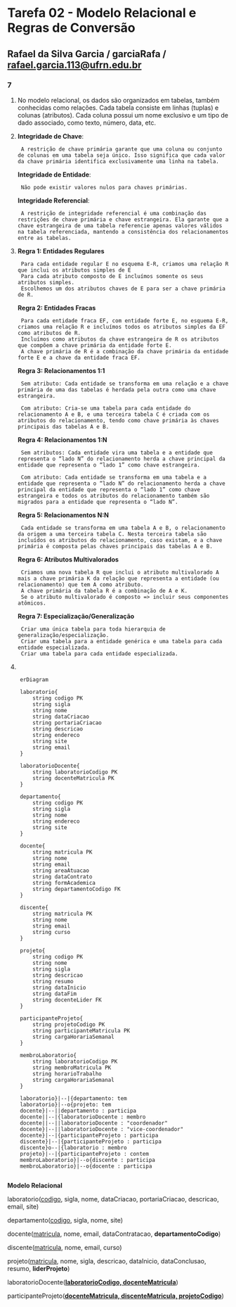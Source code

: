 # **Tarefa 02 - Modelo Relacional e Regras de Conversão**

## Rafael da Silva Garcia / garciaRafa / rafael.garcia.113@ufrn.edu.br


### **7**
1. 
    No modelo relacional, os dados são organizados em tabelas, também conhecidas como relações. Cada tabela consiste em linhas (tuplas) e colunas (atributos). Cada coluna possui um nome exclusivo e um tipo de dado associado, como texto, número, data, etc.
2. 
    **Integridade de Chave**: 
        
        A restrição de chave primária garante que uma coluna ou conjunto de colunas em uma tabela seja único. Isso significa que cada valor da chave primária identifica exclusivamente uma linha na tabela.

    **Integridade de Entidade**: 
        
        Não pode existir valores nulos para chaves primárias.

    **Integridade Referencial**: 
        
        A restrição de integridade referencial é uma combinação das restrições de chave primária e chave estrangeira. Ela garante que a chave estrangeira de uma tabela referencie apenas valores válidos na tabela referenciada, mantendo a consistência dos relacionamentos entre as tabelas.
3. 
    **Regra 1: Entidades Regulares**
    
        Para cada entidade regular E no esquema E-R, criamos uma relação R que inclui os atributos simples de E
        Para cada atributo composto de E incluímos somente os seus atributos simples.
        Escolhemos um dos atributos chaves de E para ser a chave primária de R.

    **Regra 2: Entidades Fracas**

        Para cada entidade fraca EF, com entidade forte E, no esquema E-R, criamos uma relação R e incluímos todos os atributos simples da EF como atributos de R.
        Incluímos como atributos da chave estrangeira de R os atributos que compõem a chave primária da entidade forte E.
        A chave primária de R é a combinação da chave primária da entidade forte E e a chave da entidade fraca EF.

    **Regra 3: Relacionamentos 1:1**

        Sem atributo: Cada entidade se transforma em uma relação e a chave primária de uma das tabelas é herdada pela outra como uma chave estrangeira.

        Com atributo: Cria-se uma tabela para cada entidade do relacionamento A e B, e uma terceira tabela C é criada com os atributos do relacionamento, tendo como chave primária às chaves principais das tabelas A e B.

    **Regra 4: Relacionamentos 1:N**

        Sem atributos: Cada entidade vira uma tabela e a entidade que representa o “lado N” do relacionamento herda a chave principal da entidade que representa o “lado 1” como chave estrangeira.

        Com atributo: Cada entidade se transforma em uma tabela e a entidade que representa o “lado N” do relacionamento herda a chave principal da entidade que representa o “lado 1” como chave estrangeira e todos os atributos do relacionamento também são migrados para a entidade que representa o “lado N”.

    **Regra 5: Relacionamentos N:N**

        Cada entidade se transforma em uma tabela A e B, o relacionamento da origem a uma terceira tabela C. Nesta terceira tabela são incluídos os atributos do relacionamento, caso existam, e a chave primária é composta pelas chaves principais das tabelas A e B.

    **Regra 6: Atributos Multivalorados**

        Criamos uma nova tabela R que inclui o atributo multivalorado A mais a chave primária K da relação que representa a entidade (ou relacionamento) que tem A como atributo.
        A chave primária da tabela R é a combinação de A e K.
        Se o atributo multivalorado é composto => incluir seus componentes atômicos.

    **Regra 7: Especialização/Generalização**

        Criar uma única tabela para toda hierarquia de generalização/especialização.
        Criar uma tabela para a entidade genérica e uma tabela para cada entidade especializada.
        Criar uma tabela para cada entidade especializada.

4. 
```mermaid
    erDiagram
    
    laboratorio{
        string codigo PK
        string sigla
        string nome
        string dataCriacao
        string portariaCriacao
        string descricao
        string endereco
        string site
        string email
    }

    laboratorioDocente{
        string laboratorioCodigo PK 
        string docenteMatricula PK
    }

    departamento{
        string codigo PK
        string sigla
        string nome
        string endereco
        string site
    }

    docente{
        string matricula PK
        string nome
        string email
        string areaAtuacao
        string dataContrato
        string formAcademica
        string departamentoCodigo FK
    }

    discente{
        string matricula PK 
        string nome
        string email
        string curso
    }

    projeto{
        string codigo PK
        string nome
        string sigla
        string descricao
        string resumo
        string dataInicio
        string dataFim
        string docenteLider FK
    }

    participanteProjeto{
        string projetoCodigo PK
        string participanteMatricula PK
        string cargaHorariaSemanal
    }

    membroLaboratorio{
        string laboratorioCodigo PK
        string membroMatricula PK
        string horarioTrabalho
        string cargaHorariaSemanal
    }

    laboratorio}|--|{departamento: tem
    laboratorio}|--o{projeto: tem
    docente}|--||departamento : participa
    docente||--|{laboratorioDocente : membro
    docente||--||laboratorioDocente : "coordenador"
    docente}|--||laboratorioDocente : "vice-coordenador"
    docente}|--|{participanteProjeto : participa
    discente}|--|{participanteProjeto : participa
    discente}o--|{laboratorio : membro
    projeto}|--|{participanteProjeto : contem
    membroLaboratorio}|--o{discente : participa
    membroLaboratorio}|--o{docente : participa
    
```

**Modelo Relacional**


laboratorio(<u>codigo</u>, sigla, nome, dataCriacao, portariaCriacao, descricao, email, site)

departamento(<u>codigo</u>, sigla, nome, site)

docente(<u>matricula</u>, nome, email, dataContratacao, **departamentoCodigo**)

discente(<u>matricula</u>, nome, email, curso)

projeto(<u>matricula</u>, nome, sigla, descricao, dataInicio, dataConclusao, resumo, **liderProjeto**)

laboratorioDocente(<u>**laboratorioCodigo, docenteMatricula**</u>)

participanteProjeto(<u>**docenteMatricula, discenteMatricula, projetoCodigo**</u>)







       



        


